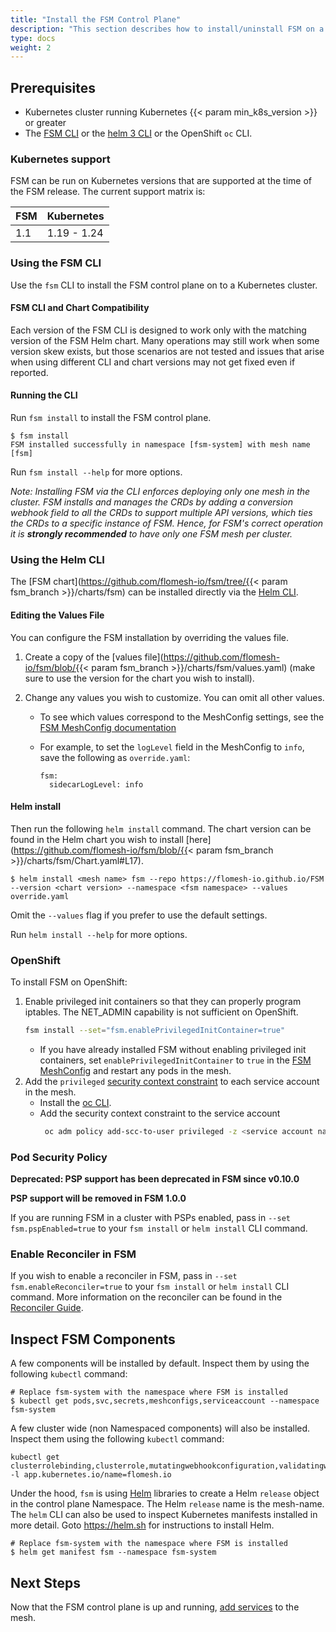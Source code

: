 ```yaml
---
title: "Install the FSM Control Plane"
description: "This section describes how to install/uninstall FSM on a Kubernetes cluster"
type: docs
weight: 2
---
```


## Prerequisites

- Kubernetes cluster running Kubernetes {{< param min_k8s_version >}} or greater
- The [FSM CLI](/guides/operating/cli) or the [helm 3 CLI](https://helm.sh/docs/intro/install/) or the OpenShift `oc` CLI.

### Kubernetes support

FSM can be run on Kubernetes versions that are supported at the time of the FSM release. The current support matrix is:

| FSM          | Kubernetes  |
| ----------------- | ----------- |
| 1.1               | 1.19 - 1.24 |

### Using the FSM CLI

Use the `fsm` CLI to install the FSM control plane on to a Kubernetes cluster.

#### FSM CLI and Chart Compatibility

Each version of the FSM CLI is designed to work only with the matching version of the FSM Helm chart. Many operations may still work when some version skew exists, but those scenarios are not tested and issues that arise when using different CLI and chart versions may not get fixed even if reported.

#### Running the CLI

Run `fsm install` to install the FSM control plane.

```console
$ fsm install
FSM installed successfully in namespace [fsm-system] with mesh name [fsm]
```

Run `fsm install --help` for more options.

_Note: Installing FSM via the CLI enforces deploying only one mesh in the cluster. FSM installs and manages the CRDs by adding a conversion webhook field to all the CRDs to support multiple API versions, which ties the CRDs to a specific instance of FSM. Hence, for FSM's correct operation it is **strongly recommended** to have only one FSM mesh per cluster._

### Using the Helm CLI

The [FSM chart](https://github.com/flomesh-io/fsm/tree/{{< param fsm_branch >}}/charts/fsm) can be installed directly via the [Helm CLI](https://helm.sh/docs/intro/install/).

#### Editing the Values File

You can configure the FSM installation by overriding the values file.

1. Create a copy of the [values file](https://github.com/flomesh-io/fsm/blob/{{< param fsm_branch >}}/charts/fsm/values.yaml) (make sure to use the version for the chart you wish to install).
1. Change any values you wish to customize. You can omit all other values.

   - To see which values correspond to the MeshConfig settings, see the [FSM MeshConfig documentation](/guides/operating/mesh_config)

   - For example, to set the `logLevel` field in the MeshConfig to `info`, save the following as `override.yaml`:
     ```console
     fsm:
       sidecarLogLevel: info
     ```

#### Helm install

Then run the following `helm install` command. The chart version can be found in the Helm chart you wish to install [here](https://github.com/flomesh-io/fsm/blob/{{< param fsm_branch >}}/charts/fsm/Chart.yaml#L17).

```console
$ helm install <mesh name> fsm --repo https://flomesh-io.github.io/FSM --version <chart version> --namespace <fsm namespace> --values override.yaml
```

Omit the `--values` flag if you prefer to use the default settings.

Run `helm install --help` for more options.

### OpenShift

To install FSM on OpenShift:

1. Enable privileged init containers so that they can properly program iptables. The NET_ADMIN capability is not sufficient on OpenShift.
   ```bash
   fsm install --set="fsm.enablePrivilegedInitContainer=true"
   ```
   - If you have already installed FSM without enabling privileged init containers, set `enablePrivilegedInitContainer` to `true` in the [FSM MeshConfig](/guides/operating/mesh_config) and restart any pods in the mesh.
1. Add the `privileged` [security context constraint](https://docs.openshift.com/container-platform/4.7/authentication/managing-security-context-constraints.html) to each service account in the mesh.
   - Install the [oc CLI](https://docs.openshift.com/container-platform/4.7/cli_reference/openshift_cli/getting-started-cli.html).
   - Add the security context constraint to the service account
     ```bash
      oc adm policy add-scc-to-user privileged -z <service account name> -n <service account namespace>
     ```

### Pod Security Policy

**Deprecated: PSP support has been deprecated in FSM since v0.10.0**

**PSP support will be removed in FSM 1.0.0**

If you are running FSM in a cluster with PSPs enabled, pass in `--set fsm.pspEnabled=true` to your `fsm install` or `helm install` CLI command.

### Enable Reconciler in FSM

If you wish to enable a reconciler in FSM, pass in `--set fsm.enableReconciler=true` to your `fsm install` or `helm install` CLI command. More information on the reconciler can be found in the [Reconciler Guide](/guides/operating/reconciler).

## Inspect FSM Components

A few components will be installed by default. Inspect them by using the following `kubectl` command:

```console
# Replace fsm-system with the namespace where FSM is installed
$ kubectl get pods,svc,secrets,meshconfigs,serviceaccount --namespace fsm-system
```

A few cluster wide (non Namespaced components) will also be installed. Inspect them using the following `kubectl` command:

```console
kubectl get clusterrolebinding,clusterrole,mutatingwebhookconfiguration,validatingwebhookconfigurations -l app.kubernetes.io/name=flomesh.io
```

Under the hood, `fsm` is using [Helm](https://helm.sh) libraries to create a Helm `release` object in the control plane Namespace. The Helm `release` name is the mesh-name. The `helm` CLI can also be used to inspect Kubernetes manifests installed in more detail. Goto https://helm.sh for instructions to install Helm.

```console
# Replace fsm-system with the namespace where FSM is installed
$ helm get manifest fsm --namespace fsm-system
```

## Next Steps

Now that the FSM control plane is up and running, [add services](/guides/app_onboarding/) to the mesh.
